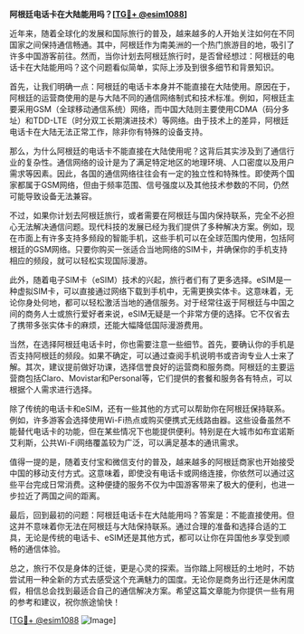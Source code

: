 **阿根廷电话卡在大陆能用吗？[[TG💪+ @esim1088](https://t.me/s/esim1088)]**

近年来，随着全球化的发展和国际旅行的普及，越来越多的人开始关注如何在不同国家之间保持通信畅通。其中，阿根廷作为南美洲的一个热门旅游目的地，吸引了许多中国游客前往。然而，当你计划去阿根廷旅行时，是否曾经想过：阿根廷的电话卡在大陆能用吗？这个问题看似简单，实际上涉及到很多细节和背景知识。

首先，让我们明确一点：阿根廷的电话卡本身并不能直接在大陆使用。原因在于，阿根廷的运营商使用的是与大陆不同的通信网络制式和技术标准。例如，阿根廷主要采用GSM（全球移动通信系统）网络，而中国大陆则主要使用CDMA（码分多址）和TDD-LTE（时分双工长期演进技术）等网络。由于技术上的差异，阿根廷电话卡在大陆无法正常工作，除非你有特殊的设备支持。

那么，为什么阿根廷的电话卡不能直接在大陆使用呢？这背后其实涉及到了通信行业的复杂性。通信网络的设计是为了满足特定地区的地理环境、人口密度以及用户需求等因素。因此，各国的通信网络往往会有一定的独立性和特殊性。即使两个国家都属于GSM网络，但由于频率范围、信号强度以及其他技术参数的不同，仍然可能导致设备无法兼容。

不过，如果你计划去阿根廷旅行，或者需要在阿根廷与国内保持联系，完全不必担心无法解决通信问题。现代科技的发展已经为我们提供了多种解决方案。例如，现在市面上有许多支持多频段的智能手机，这些手机可以在全球范围内使用，包括阿根廷的GSM网络。只要你购买一张适合当地网络的SIM卡，并确保你的手机支持相应的频段，就可以轻松实现国际漫游。

此外，随着电子SIM卡（eSIM）技术的兴起，旅行者们有了更多选择。eSIM是一种虚拟SIM卡，可以直接通过网络下载到手机中，无需更换实体卡。这意味着，无论你身处何地，都可以轻松激活当地的通信服务。对于经常往返于阿根廷与中国之间的商务人士或旅行爱好者来说，eSIM无疑是一个非常方便的选择。它不仅省去了携带多张实体卡的麻烦，还能大幅降低国际漫游费用。

当然，在选择阿根廷电话卡时，你也需要注意一些细节。首先，要确认你的手机是否支持阿根廷的频段。如果不确定，可以通过查阅手机说明书或咨询专业人士来了解。其次，建议提前做好功课，选择信誉良好的运营商和服务商。阿根廷的主要运营商包括Claro、Movistar和Personal等，它们提供的套餐和服务各有特点，可以根据个人需求进行选择。

除了传统的电话卡和eSIM，还有一些其他的方式可以帮助你在阿根廷保持联系。例如，许多游客会选择使用Wi-Fi热点或购买便携式无线路由器。这些设备虽然不能替代电话卡的功能，但在某些情况下也能提供便利。特别是在大城市如布宜诺斯艾利斯，公共Wi-Fi网络覆盖较为广泛，可以满足基本的通讯需求。

值得一提的是，随着支付宝和微信支付的普及，越来越多的阿根廷商家也开始接受中国的移动支付方式。这意味着，即使没有电话卡或网络连接，你依然可以通过这些平台完成日常消费。这种便捷的服务不仅为中国游客带来了极大的便利，也进一步拉近了两国之间的距离。

最后，回到最初的问题：阿根廷电话卡在大陆能用吗？答案是：不能直接使用。但这并不意味着你无法在阿根廷与大陆保持联系。通过合理的准备和选择合适的工具，无论是传统的电话卡、eSIM还是其他方式，都可以让你在异国他乡享受到顺畅的通信体验。

总之，旅行不仅是身体的迁徙，更是心灵的探索。当你踏上阿根廷的土地时，不妨尝试用一种全新的方式去感受这个充满魅力的国度。无论你是商务出行还是休闲度假，相信总会找到最适合自己的通信解决方案。希望这篇文章能为你提供一些有用的参考和建议，祝你旅途愉快！

[[TG💪+ @esim1088](https://t.me/s/esim1088) ![Image](https://i.postimg.cc/4NQfJmqS/Snipaste-2025-05-13-00-14-12.png)]